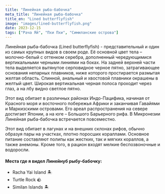 ```yaml
---
title: "Линейная рыба-бабочка"
meta_title: "Линейная рыба-бабочка"
title_en: "Lined butterflyfish"
image: "images/lined-butterflyfish.png"
date: 2023-12-15
tags: ["Рача Яй", "Пхи Пхи", "Симиланские острова"]
---
```



Линейная рыба-бабочка (Lined butterflyfish) - представительный и один из самых крупных видов в своем роде. Её основной цвет тела – молочно-белый с оттенком серебра, дополненный чередующимися вертикальными черными линиями на боках. На задней верхней части тела выделяется вытянутое серповидное черное пятно, затрагивающее основания непарных плавников, ниже которого простирается размытая желтая область. Спинной, анальный и хвостовой плавники окрашены в желтый цвет. Широкая вертикальная черная полоса проходит через глаз, а на лбу видно светлое пятно.

Этот вид обитает в различных районах Индо-Пацифика, начиная от Красного моря и восточного побережья Африки и заканчивая Гавайями и Маркизскими островами. Его ареал распространения на севере достигает Японии, а на юге – Большого Барьерного рифа. В Микронезии Линейная рыба-бабочка встречается повсеместно.

Этот вид обитает в лагунах и на внешних склонах рифов, обычно образуя пары на участках, плотно поросших кораллами. Основное питание составляют полипы как жестких, так и мягких кораллов, а также анемоны. Кроме того, в рацион входят мелкие беспозвоночные и водоросли.

#### Места где я видел Линейнуб рыбу-бабочку:
- Racha Yai Island 🏝️
- Turtle Rock 🪨
- Similan Islands 🏝️

